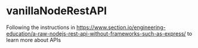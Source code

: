 # vanillaNodeRestAPI
Following the instructions in https://www.section.io/engineering-education/a-raw-nodejs-rest-api-without-frameworks-such-as-express/ to learn more about APIs
